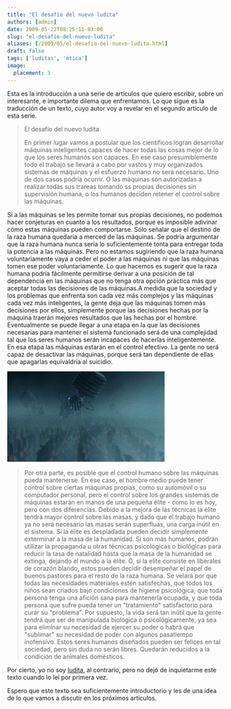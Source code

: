 ```yaml
---
title: "El desafío del nuevo ludita"
authors: [admin]
date: 2009-05-22T08:25:11-03:00
slug: "el-desafio-del-nuevo-ludita"
aliases: [/2009/05/el-desafio-del-nuevo-ludita.html]
draft: false
tags: ['luditas', 'ética']
image:
  placement: 3
---
```

Esta es la introducción a una serie de artículos que quiero escribir,
sobre un interesante, e importante dilema que enfrentamos. Lo que sigue
es la traducción de un texto, cuyo autor voy a revelar en el segundo
artículo de esta serie.

> El desafío del nuevo ludita
>
> En primer lugar vamos a postular que los científicos logran
> desarrollar máquinas inteligentes capaces de hacer todas las cosas
> mejor de lo que los seres humanos son capaces. En ese caso
> presumiblemente todo el trabajo se llevará a cabo por vastos y muy
> organizados sistemas de máquinas y el esfuerzo humano no será
> necesario. Uno de dos casos podría ocurrir. O las máquinas son
> autorizadas a realizar todas sus trareas tomando ss propias decisiones
> sin supervisión humana, o los humanos deciden retener el control sobre
> las máquinas.

Si a las máquinas se les permite tomar sus propias decisiones, no
podemos hacer conjeturas en cuanto a los resultados, porque es imposible
adivinar cómo estas máquinas pueden comportarse. Sólo señalar que el
destino de la raza humana quedaría a merced de las máquinas. Se podría
argumentar que la raza humana nunca sería lo suficientemente tonta para
entregar toda la potencia a las máquinas. Pero no estamos sugiriendo que
la raza humana voluntariamente vaya a ceder el poder a las máquinas ni
que las máquinas tomen ese poder voluntariamente. Lo que hacemos es
sugerir que la raza humana podría fácilmente permitirse derivar a una
posición de tal dependencia en las máquinas que no tenga otra opción
práctica más que aceptar todas las decisiones de las máquinas.A medida
que la sociedad y los problemas que enfrenta son cada vez más complejos
y las máquinas cada vez más inteligentes, la gente deja que las máquinas
tomen más decisiones por ellos, simplemente porque las decisiones hechas
por la máquina traerán mejores resultados que las hechas por el hombre.
Eventualmente se puede llegar a una etapa en la que las decisiones
necesarias para mantener el sistema funcionado será de una complejidad
tal que los seres humanos serán incapaces de hacerlas inteligentemente.
En esa etapa las máquinas estarán en el control efectivo. La gente no
será capaz de desactivar las máquinas, porque será tan dependiente de
ellas que apagarlas equivaldría al suicidio.

![MatrixHumanField.gif](MatrixHumanField.gif)

> Por otra parte, es posible que el control humano sobre las máquinas
> pueda mantenerse. En ese caso, el hombre medio puede tener control
> sobre ciertas máquinas propias, como su automóvil o su computador
> personal, pero el control sobre los grandes sistemas de máquinas
> estarán en manos de una pequeña élite - como lo es hoy, pero con dos
> diferencias. Debido a la mejora de las técnicas la élite tendrá mayor
> control sobre las masas, y dado que el trabajo humano ya no será
> necesario las masas serán superfluas, una carga inútil en el sistema.
> Si la élite es despiadada pueden decidir simplemente exterminar a la
> masa de la humanidad. Si son más humanos, podrán utilizar la
> propaganda u otras técnicas psicológicas o biológicas para reducir la
> tasa de natalidad hasta que la masa de la humanidad se extinga,
> dejando el mundo a la élite. O, si la elite consiste en liberales de
> corazón blando, estos pueden decidir desempeñar el papel de buenos
> pastores para el resto de la raza humana. Se velará por que todas las
> necesidades materiales estén satisfechas, que todos los niños sean
> criados bajo condiciones de higiene psicológica, que toda persona
> tenga una afición sana para mantenerla ocupada, y que toda persona que
> sufre pueda tener un "tratamiento" satisfactorio para curar su
> "problema". Por supuesto, la vida será tan inútil que la gente
> tendrá que ser de manipulada biológica o psicológicamente, ya sea para
> eliminar su necesidad de ejercer su poder o habrá que "sublimar" su
> necesidad de poder con algunos pasatiempo inofensivo. Estos seres
> humanos diseñados pueden ser felices en tal sociedad, pero sin duda no
> serán libres. Quedarán reducidos a la condición de animales
> domésticos.

Por cierto, yo no soy [ludita](https://es.wikipedia.org/wiki/Ludismo), al
contrario, pero no dejó de inquietarme este texto cuando lo leí por
primera vez.

Espero que este texto sea suficientemente introductorio y les de una
idea de lo que vamos a discutir en los próximos artículos.
